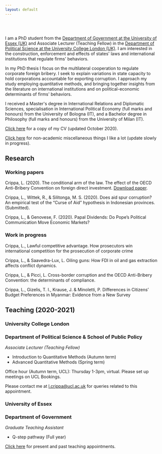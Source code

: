 ```yaml
---
layout: default
---
```

<br><br>

I am a PhD student from the [Department of Government at the University of Essex (UK)](https://www.essex.ac.uk/people/cripp64301/lorenzo-crippa) and Associate Lecturer (Teaching Fellow) in the [Department of Political Science at the University College London (UK)](https://www.ucl.ac.uk/political-science/people/academic-teaching-and-research-staff/lorenzo-crippa). I am interested in the construction, enforcement and effects of states' laws and international institutions that regulate firms' behaviors.

In my PhD thesis I focus on the multilateral cooperation to regulate corporate foreign bribery. I seek to explain variations in state capacity to hold corporations accountable for exporting corruption. I approach my study employing quantitative methods, and bringing together insights from the literature on international institutions and on political-economic determinants of firms' behaviors.

I received a Master's degree in International Relations and Diplomatic Sciences, specialisation in International Political Economy (full marks and honours) from the University of Bologna (IT), and a Bachelor degree in Philosophy (full marks and honours) from the University of Milan (IT).

[Click here](assets/LorenzoCrippa_CV_2020_10_06.pdf) for a copy of my CV (updated October 2020). 

[Click here](https://lorenzo-crippa.github.io/Miscellaneous) for non-academic miscellaneous things I like a lot (update slowly in progress).


## Research
### Working papers
Crippa, L. (2020). The conditional arm of the law. The effect of the OECD Anti-Bribery Convention on foreign direct investment. [Download paper](assets/conditional_arm.pdf).

Crippa, L., Wittek, R., & Silitonga, M. S. (2020). Does aid spur corruption? An empirical test of the “Curse of Aid” hypothesis in Indonesian provinces. (Submitted).

Crippa, L., & Genovese, F. (2020). Papal Dividends: Do Pope’s Political Communication Move Economic Markets?

### Work in progress
Crippa, L., Lawful competitive advantage. How prosecutors win international competition for the prosecution of corporate crime

Crippa, L., & Saavedra-Lux, L. Oiling guns: How FDI in oil and gas extraction affects conflict dynamics.

Crippa, L., & Picci, L. Cross-border corruption and the OECD Anti-Bribery Convention: the determinants of compliance.

Crippa, L., Gizelis, T. I., Krause, J. & Minoletti, P. Differences in Citizens’ Budget Preferences in Myanmar: Evidence from a New Survey

## Teaching (2020-2021)
### University College London
### Department of Political Science & School of Public Policy

_Associate Lecturer (Teaching Fellow)_

- Introduction to Quantitative Methods (Autumn term)
- Advanced Quantitative Methods (Spring term)

Office hour (Autumn term, UCL): Thursday 1-3pm, virtual. Please set up meetings on UCL Bookings.

Please contact me at [l.crippa@ucl.ac.uk](mailto:l.crippa@ucl.ac.uk) for queries related to this appointment.

### University of Essex
### Department of Government

_Graduate Teaching Assistant_

- Q-step pathway (Full year)

[Click here](https://lorenzo-crippa.github.io/Teaching) for present and past teaching appointments.
